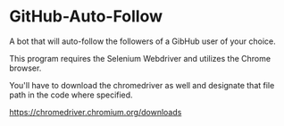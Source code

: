 # GitHub-Auto-Follow
A bot that will auto-follow the followers of a GibHub user of your choice.


This program requires the Selenium Webdriver and utilizes the Chrome browser.

You'll have to download the chromedriver as well and designate that file path in the code where specified. 

https://chromedriver.chromium.org/downloads
